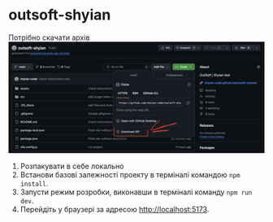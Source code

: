 # outsoft-shyian

Потрібно скачати архів 
![Скачати архів](./assets/download-zip.png)


1. Розпакувати в себе локально
2. Встанови базові залежності проекту в терміналі командою `npm install`.
3. Запусти режим розробки, виконавши в терміналі команду `npm run dev`.
4. Перейдіть у браузері за адресою
   [http://localhost:5173](http://localhost:5173).